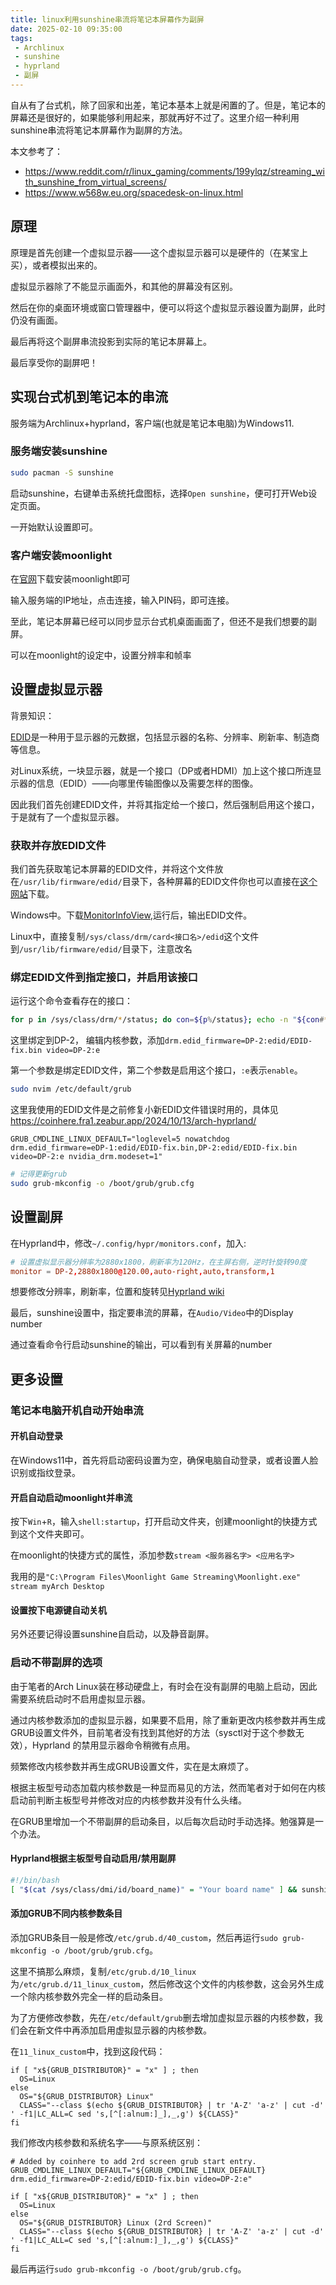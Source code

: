 ```yaml
---
title: linux利用sunshine串流将笔记本屏幕作为副屏
date: 2025-02-10 09:35:00
tags: 
 - Archlinux
 - sunshine
 - hyprland
 - 副屏
---
```

自从有了台式机，除了回家和出差，笔记本基本上就是闲置的了。但是，笔记本的屏幕还是很好的，如果能够利用起来，那就再好不过了。这里介绍一种利用sunshine串流将笔记本屏幕作为副屏的方法。

本文参考了：

- <https://www.reddit.com/r/linux_gaming/comments/199ylqz/streaming_with_sunshine_from_virtual_screens/>
- <https://www.w568w.eu.org/spacedesk-on-linux.html>

## 原理

原理是首先创建一个虚拟显示器——这个虚拟显示器可以是硬件的（在某宝上买），或者模拟出来的。

虚拟显示器除了不能显示画面外，和其他的屏幕没有区别。

然后在你的桌面环境或窗口管理器中，便可以将这个虚拟显示器设置为副屏，此时仍没有画面。

最后再将这个副屏串流投影到实际的笔记本屏幕上。

最后享受你的副屏吧！

## 实现台式机到笔记本的串流

服务端为Archlinux+hyprland，客户端(也就是笔记本电脑)为Windows11.

### 服务端安装sunshine

```bash
sudo pacman -S sunshine
```

启动sunshine，右键单击系统托盘图标，选择`Open sunshine`，便可打开Web设定页面。

一开始默认设置即可。

### 客户端安装moonlight

在[官网](https://github.com/moonlight-stream/moonlight-qt/releases)下载安装moonlight即可

输入服务端的IP地址，点击连接，输入PIN码，即可连接。

至此，笔记本屏幕已经可以同步显示台式机桌面画面了，但还不是我们想要的副屏。

可以在moonlight的设定中，设置分辨率和帧率

## 设置虚拟显示器

背景知识：

[EDID](https://en.wikipedia.org/wiki/Extended_display_identification_data)是一种用于显示器的元数据，包括显示器的名称、分辨率、刷新率、制造商等信息。

对Linux系统，一块显示器，就是一个接口（DP或者HDMI）加上这个接口所连显示器的信息（EDID）——向哪里传输图像以及需要怎样的图像。

因此我们首先创建EDID文件，并将其指定给一个接口，然后强制启用这个接口，于是就有了一个虚拟显示器。

### 获取并存放EDID文件

我们首先获取笔记本屏幕的EDID文件，并将这个文件放在`/usr/lib/firmware/edid/`目录下，各种屏幕的EDID文件你也可以直接在[这个网站](https://git.linuxtv.org/edid-decode.git/tree/data)下载。

Windows中。下载[MonitorInfoView](https://www.nirsoft.net/utils/monitor_info_view.html),运行后，输出EDID文件。

Linux中，直接复制`/sys/class/drm/card<接口名>/edid`这个文件到`/usr/lib/firmware/edid/`目录下，注意改名

### 绑定EDID文件到指定接口，并启用该接口

运行这个命令查看存在的接口：

```bash
for p in /sys/class/drm/*/status; do con=${p%/status}; echo -n "${con#*/card?-}: "; cat $p; done 
```

这里绑定到DP-2，
编辑内核参数，添加`drm.edid_firmware=DP-2:edid/EDID-fix.bin video=DP-2:e`

第一个参数是绑定EDID文件，第二个参数是启用这个接口，`:e`表示`enable`。

```bash
sudo nvim /etc/default/grub
```

这里我使用的EDID文件是之前修复小新EDID文件错误时用的，具体见<https://coinhere.fra1.zeabur.app/2024/10/13/arch-hyprland/>

```grub
GRUB_CMDLINE_LINUX_DEFAULT="loglevel=5 nowatchdog drm.edid_firmware=eDP-1:edid/EDID-fix.bin,DP-2:edid/EDID-fix.bin video=DP-2:e nvidia_drm.modeset=1"
```

```bash
# 记得更新grub
sudo grub-mkconfig -o /boot/grub/grub.cfg
```

## 设置副屏

在Hyprland中，修改`~/.config/hypr/monitors.conf`，加入:

```conf
# 设置虚拟显示器分辨率为2880x1800，刷新率为120Hz，在主屏右侧，逆时针旋转90度
monitor = DP-2,2880x1800@120.00,auto-right,auto,transform,1
```

想要修改分辨率，刷新率，位置和旋转见[Hyprland wiki](https://wiki.hyprland.org/Configuring/Monitors/)

最后，sunshine设置中，指定要串流的屏幕，在`Audio/Video`中的Display number

通过查看命令行启动sunshine的输出，可以看到有关屏幕的number

## 更多设置

### 笔记本电脑开机自动开始串流

#### 开机自动登录

在Windows11中，首先将启动密码设置为空，确保电脑自动登录，或者设置人脸识别或指纹登录。

#### 开启自动启动moonlight并串流

按下`Win`+`R`，输入`shell:startup`，打开启动文件夹，创建moonlight的快捷方式到这个文件夹即可。

在moonlight的快捷方式的属性，添加参数`stream <服务器名字> <应用名字>`

我用的是`"C:\Program Files\Moonlight Game Streaming\Moonlight.exe" stream myArch Desktop`

#### 设置按下电源键自动关机

另外还要记得设置sunshine自启动，以及静音副屏。

### 启动不带副屏的选项

由于笔者的Arch Linux装在移动硬盘上，有时会在没有副屏的电脑上启动，因此需要系统启动时不启用虚拟显示器。

通过内核参数添加的虚拟显示器，如果要不启用，除了重新更改内核参数并再生成GRUB设置文件外，目前笔者没有找到其他好的方法（sysctl对于这个参数无效），Hyprland 的禁用显示器命令稍微有点用。

频繁修改内核参数并再生成GRUB设置文件，实在是太麻烦了。

根据主板型号动态加载内核参数是一种显而易见的方法，然而笔者对于如何在内核启动前判断主板型号并修改对应的内核参数并没有什么头绪。

在GRUB里增加一个不带副屏的启动条目，以后每次启动时手动选择。勉强算是一个办法。

#### Hyprland根据主板型号自动启用/禁用副屏

```bash
#!/bin/bash
[ "$(cat /sys/class/dmi/id/board_name)" = "Your board name" ] && sunshine || hyprctl keyword monitor <Your Screen Name>,disable
```

#### 添加GRUB不同内核参数条目

添加GRUB条目一般是修改`/etc/grub.d/40_custom`，然后再运行`sudo grub-mkconfig -o /boot/grub/grub.cfg`。

这里不搞那么麻烦，复制`/etc/grub.d/10_linux`为`/etc/grub.d/11_linux_custom`，然后修改这个文件的内核参数，这会另外生成一个除内核参数外完全一样的启动条目。

为了方便修改参数，先在`/etc/default/grub`删去增加虚拟显示器的内核参数，我们会在新文件中再添加启用虚拟显示器的内核参数。

在`11_linux_custom`中，找到这段代码：

```
if [ "x${GRUB_DISTRIBUTOR}" = "x" ] ; then
  OS=Linux
else
  OS="${GRUB_DISTRIBUTOR} Linux"
  CLASS="--class $(echo ${GRUB_DISTRIBUTOR} | tr 'A-Z' 'a-z' | cut -d' ' -f1|LC_ALL=C sed 's,[^[:alnum:]_],_,g') ${CLASS}"
fi
```

我们修改内核参数和系统名字——与原系统区别：

```
# Added by coinhere to add 2rd screen grub start entry.
GRUB_CMDLINE_LINUX_DEFAULT="${GRUB_CMDLINE_LINUX_DEFAULT} drm.edid_firmware=DP-2:edid/EDID-fix.bin video=DP-2:e"

if [ "x${GRUB_DISTRIBUTOR}" = "x" ] ; then
  OS=Linux
else
  OS="${GRUB_DISTRIBUTOR} Linux (2rd Screen)"
  CLASS="--class $(echo ${GRUB_DISTRIBUTOR} | tr 'A-Z' 'a-z' | cut -d' ' -f1|LC_ALL=C sed 's,[^[:alnum:]_],_,g') ${CLASS}"
fi
```

最后再运行`sudo grub-mkconfig -o /boot/grub/grub.cfg`。
